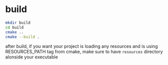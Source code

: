 # build

```sh
mkdir build
cd build
cmake ..
cmake --build .
```

after build, if you want your project is loading any resources and is using RESOURCES_PATH tag from cmake, make sure to have `resources` directory alonside your executable

